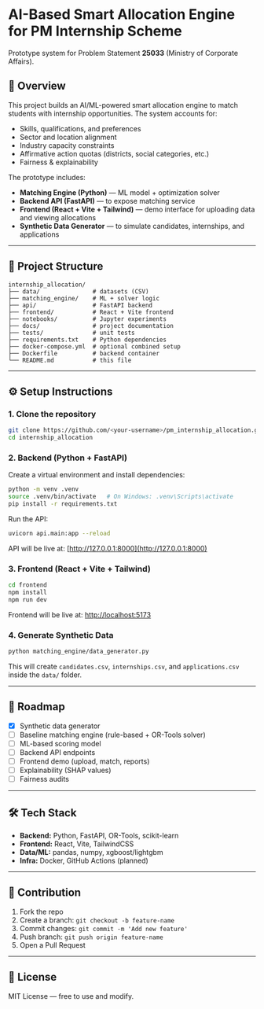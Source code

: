 # AI-Based Smart Allocation Engine for PM Internship Scheme

Prototype system for Problem Statement **25033** (Ministry of Corporate Affairs).

## 🚀 Overview
This project builds an AI/ML-powered smart allocation engine to match students with internship opportunities. The system accounts for:
- Skills, qualifications, and preferences
- Sector and location alignment
- Industry capacity constraints
- Affirmative action quotas (districts, social categories, etc.)
- Fairness & explainability

The prototype includes:
- **Matching Engine (Python)** — ML model + optimization solver
- **Backend API (FastAPI)** — to expose matching service
- **Frontend (React + Vite + Tailwind)** — demo interface for uploading data and viewing allocations
- **Synthetic Data Generator** — to simulate candidates, internships, and applications

---

## 📂 Project Structure
```
internship_allocation/
├── data/               # datasets (CSV)
├── matching_engine/    # ML + solver logic
├── api/                # FastAPI backend
├── frontend/           # React + Vite frontend
├── notebooks/          # Jupyter experiments
├── docs/               # project documentation
├── tests/              # unit tests
├── requirements.txt    # Python dependencies
├── docker-compose.yml  # optional combined setup
├── Dockerfile          # backend container
└── README.md           # this file
```

---

## ⚙️ Setup Instructions

### 1. Clone the repository
```bash
git clone https://github.com/<your-username>/pm_internship_allocation.git
cd internship_allocation
```

### 2. Backend (Python + FastAPI)
Create a virtual environment and install dependencies:
```bash
python -m venv .venv
source .venv/bin/activate   # On Windows: .venv\Scripts\activate
pip install -r requirements.txt
```
Run the API:
```bash
uvicorn api.main:app --reload
```
API will be live at: [http://127.0.0.1:8000](http://127.0.0.1:8000)

### 3. Frontend (React + Vite + Tailwind)
```bash
cd frontend
npm install
npm run dev
```
Frontend will be live at: [http://localhost:5173](http://localhost:5173)

### 4. Generate Synthetic Data
```bash
python matching_engine/data_generator.py
```
This will create `candidates.csv`, `internships.csv`, and `applications.csv` inside the `data/` folder.

---

## 🧩 Roadmap
- [x] Synthetic data generator
- [ ] Baseline matching engine (rule-based + OR-Tools solver)
- [ ] ML-based scoring model
- [ ] Backend API endpoints
- [ ] Frontend demo (upload, match, reports)
- [ ] Explainability (SHAP values)
- [ ] Fairness audits

---

## 🛠 Tech Stack
- **Backend:** Python, FastAPI, OR-Tools, scikit-learn
- **Frontend:** React, Vite, TailwindCSS
- **Data/ML:** pandas, numpy, xgboost/lightgbm
- **Infra:** Docker, GitHub Actions (planned)

---

## 🤝 Contribution
1. Fork the repo
2. Create a branch: `git checkout -b feature-name`
3. Commit changes: `git commit -m 'Add new feature'`
4. Push branch: `git push origin feature-name`
5. Open a Pull Request

---

## 📜 License
MIT License — free to use and modify.

